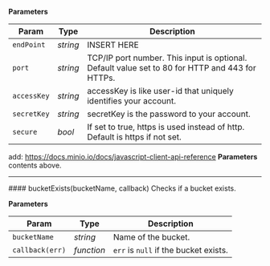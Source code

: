 __Parameters__


| Param | Type| Description |
| ---- | ---- | ---- |
| `endPoint` | _string_ |INSERT HERE|
| `port` |_string_   |TCP/IP port number. This input is optional. Default value set to 80 for HTTP and 443 for HTTPs. |
|`accessKey` | _string_| accessKey is like user-id that uniquely identifies your account. | 
| `secretKey` | _string_ | secretKey is the password to your account. |
| `secure` | _bool_ | If set to true, https is used instead of http. Default is https if not set. | 

add: https://docs.minio.io/docs/javascript-client-api-reference **Parameters** contents above.


---------------------------------------
<a name="bucketExists">
#### bucketExists(bucketName, callback)
Checks if a bucket exists.

__Parameters__

| Param  | Type  | Description  |
|---|---|---|
| `bucketName`  |  _string_ | Name of the bucket.  |
| `callback(err)`  | _function_  | `err` is `null` if the bucket exists.  |
